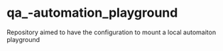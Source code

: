 # qa_-automation_playground
Repository aimed to have the configuration to mount a local automaiton playground
